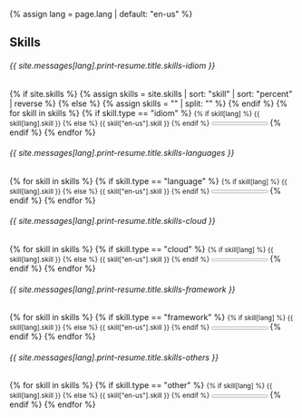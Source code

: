 {% assign lang = page.lang | default: "en-us" %}

<h2 class="txt-center">Skills</h2>

<h6>{{ site.messages[lang].print-resume.title.skills-idiom }}</h6>
{% if site.skills %}
  {% assign skills = site.skills | sort: "skill" | sort: "percent" | reverse %}
{% else %}
  {% assign skills = "" | split: "" %}
{% endif %}
{% for skill in skills %}
  {% if skill.type == "idiom" %}
<small class="print-skill">
  <label>{% if skill[lang] %} {{ skill[lang].skill }} {% else %} {{ skill["en-us"].skill }} {% endif %} </label>
  <progress value="{{ skill.percent }}" max="100" style="max-width: 100px"></progress>
</small>
  {% endif %}
{% endfor %}
<h6>{{ site.messages[lang].print-resume.title.skills-languages }}</h6>
{% for skill in skills %}
  {% if skill.type == "language" %}
<small class="print-skill">
  <label>{% if skill[lang] %} {{ skill[lang].skill }} {% else %} {{ skill["en-us"].skill }} {% endif %} </label>
  <progress value="{{ skill.percent }}" max="100" style="max-width: 100px"></progress>
</small>
  {% endif %}
{% endfor %}
<h6>{{ site.messages[lang].print-resume.title.skills-cloud }}</h6>
{% for skill in skills %}
  {% if skill.type == "cloud" %}
<small class="print-skill">
  <label>{% if skill[lang] %} {{ skill[lang].skill }} {% else %} {{ skill["en-us"].skill }} {% endif %} </label>
  <progress value="{{ skill.percent }}" max="100" style="max-width: 100px"></progress>
</small>
  {% endif %}
{% endfor %}
<h6>{{ site.messages[lang].print-resume.title.skills-framework }}</h6>
{% for skill in skills %}
  {% if skill.type == "framework" %}
<small class="print-skill">
  <label>{% if skill[lang] %} {{ skill[lang].skill }} {% else %} {{ skill["en-us"].skill }} {% endif %} </label>
  <progress value="{{ skill.percent }}" max="100" style="max-width: 100px"></progress>
</small>
  {% endif %}
{% endfor %}
<h6>{{ site.messages[lang].print-resume.title.skills-others }}</h6>
{% for skill in skills %}
  {% if skill.type == "other" %}
<small class="print-skill">
  <label>{% if skill[lang] %} {{ skill[lang].skill }} {% else %} {{ skill["en-us"].skill }} {% endif %} </label>
  <progress value="{{ skill.percent }}" max="100" style="max-width: 100px"></progress>
</small>
  {% endif %}
{% endfor %}

